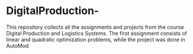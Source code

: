 # DigitalProduction-
This repository collects all the assignments and projects from the course Digital Production and Logistics Systems. The first assignment consists of linear and quadratic optimization problems, while the project was done in AutoMod

